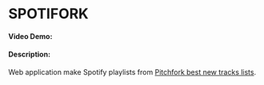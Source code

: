 # SPOTIFORK
#### Video Demo:  <URL HERE>
#### Description:
Web application make Spotify playlists from [Pitchfork best new tracks lists](https://pitchfork.com/reviews/best/tracks/ "Pitchfork's best new tracks"). 




